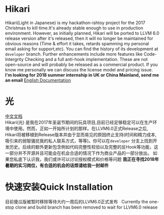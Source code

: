 # Hikari
Hikari(Light in Japanese) is my hackathon-ishtoy project for the 2017 Christmas to kill time.It's already stable enough to use in production environment. However, as initially planned, Hikari will be ported to LLVM 6.0 release version after it's released, then it will no longer be maintained for obvious reasons (Time & effort it takes, retards spamming my personal email asking for support,etc). You can find the history of its development at ``developer`` branch. Further enhancements include more features like Code-Intergrity Checking and a full anti-hook implementation. These are not open-source and will probably be released as a commercial product. If you know me personally we can discuss the license model and pricing issue.
**I'm looking for 2018 summer internship in UK or China Mainland, send me an email**
[English Documentation](https://naville.gitbooks.io/hikari/content/)    

# 光
[中文文档](https://naville.gitbooks.io/hikaricn/content/)  
Hikari(光) 是我在2017年圣诞节期间的玩具项目,目前已经足够稳定可以在生产环境中使用。然而，正如一开始所计划的那样。在LLVM6.0正式Release之后, Hikari将被移植到Release版本并由于显而易见的原因终止支持(时间和精力成本,吸引来的弱智骚扰我的私人联系方式，等等)。你可以在``developer`` 分支上找到开发历史。后续的额外更新包含例如代码完整性校验以及完整的反Hook等功能，这一部分并不开源并且可能会在机会合适的情况下作为商业产品的一部分放出。 如果您私底下认识我，我们或许可以讨论授权模式和价格等问题
**我正在寻找2018年暑期的实习岗位，有合适的机会的话烦请给我一封邮件**

<!----## Hikari是什么
- 一个功能上秒杀很多天价商业方案的开源加固
- 基于OLLVM魔改的控制流混淆
- 以及其他各类实验性质的混淆和二进制保护
## Hikari不是什么  
### 特别鸣谢\*加密为本环节提供的诸多笑料(已被从官网删除)  
- 快速破解RSA的工具![RSA](https://github.com/HikariObfuscator/Mirai/blob/master/RSA.png?raw=true)
- 防JDA Pro的工具![JDA](https://github.com/HikariObfuscator/Mirai/blob/master/JDA.jpeg?raw=true)
- 单靠混淆就可以自动修复逻辑漏洞工具![Security](https://github.com/HikariObfuscator/Mirai/blob/master/SEC.png?raw=true)
---->

# 快速安装Quick Installation
目前傻瓜版被暂时移除等待大约一周后的LLVM6.0正式发布  
Currently the one-stop clone and build branch has been removed to wait for LLVM6.0 release
